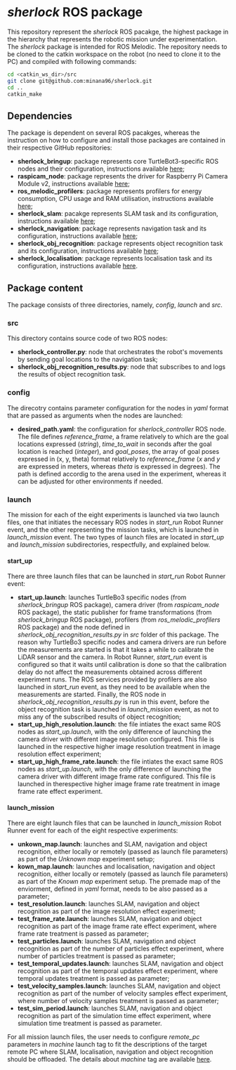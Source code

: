 # *sherlock* ROS package

This repository represent the *sherlock* ROS pacakge, the highest package in the hierarchy that represents the robotic mission under experimentation. The *sherlock* package is intended for ROS Melodic. The repository needs to be cloned to the catkin workspace on the robot (no need to clone it to the PC) and compiled with following commands:
```bash
cd <catkin_ws_dir>/src
git clone git@github.com:minana96/sherlock.git
cd ..
catkin_make
```

## Dependencies

The package is dependent on several ROS pacakges, whereas the instruction on how to configure and install those packages are contained in their respective GitHub repositories:
- **sherlock_bringup**: package represents core TurtleBot3-specific ROS nodes and their configuration, instructions available [here](https://github.com/minana96/sherlock_bringup);
- **raspicam_node**: package represents the driver for Raspberry Pi Camera Module v2, instructions available [here](https://github.com/minana96/raspicam_node);
- **ros_melodic_profilers**: package represents profilers for energy consumption, CPU usage and RAM utilisation, instructions available [here](https://github.com/minana96/ros_melodic_profilers);
- **sherlock_slam**: pacakge represents SLAM task and its configuration, instructions available [here](https://github.com/minana96/sherlock_slam);
- **sherlock_navigation**: package represents navigation task and its configuration, instructions available [here](https://github.com/minana96/sherlock_navigation);
- **sherlock_obj_recognition**: package represents object recognition task and its configuration, instructions available [here](https://github.com/minana96/sherlock_obj_recognition);
- **sherlock_localisation**: package represents localisation task and its configuration, instructions available [here](https://github.com/minana96/sherlock_localisation).

## Package content

The package consists of three directories, namely, *config*, *launch* and *src*.

### src

This directory contains source code of two ROS nodes:
- **sherlock_controller.py**: node that orchestrates the robot's movements by sending goal locations to the navigation task;
- **sherlock_obj_recognition_results.py**: node that subscribes to and logs the results of object recognition task.

### config

The direcotry contains parameter configuration for the nodes in *yaml* format that are passed as arguments when the nodes are launched:
- **desired_path.yaml**: the configuration for *sherlock_controller* ROS node. The file defines *reference_frame*, a frame relatively to which are the goal locations expressed (*string*), *time_to_wait* in seconds after the goal location is reached (*integer*), and *goal_poses*, the array of goal poses expressed in (x, y, theta) format relatively to *reference_frame* (*x* and *y* are expressed in meters, whereas *theta* is expressed in degrees). The path is defined accordig to the arena used in the experiment, whereas it can be adjusted for other environments if needed.

### launch

The mission for each of the eight experiments is launched via two launch files, one that initiates the necessary ROS nodes in *start_run* Robot Runner event, and the other representing the mission tasks, which is launched in *launch_mission* event. The two types of launch files are located in *start_up* and *launch_mission* subdirectories, respectfully, and explained below.

#### start_up

There are three launch files that can be launched in *start_run* Robot Runner event:
- **start_up.launch**: launches TurtleBo3 specific nodes (from *sherlock_bringup* ROS package), camera driver (from *raspicam_node* ROS package), the static publisher for frame transformations (from *sherlock_bringup* ROS package), profilers (from *ros_melodic_profilers* ROS package) and the node defined in *sherlock_obj_recognition_results.py* in *src* folder of this package. The reason why TurtleBo3 specific nodes and camera drivers are run before the measurements are started is that it takes a while to calibrate the LiDAR sensor and the camera. In Robot Runner, *start_run* event is configured so that it waits until calibration is done so that the calibration delay do not affect the measurements obtained across different experiment runs. The ROS services provided by profilers are also launched in *start_run* event, as they need to be available when the measurements are started. Finally, the ROS node in *sherlock_obj_recognition_results.py* is run in this event, before the object recognition task is launched in *launch_mission* event, as not to miss any of the subscribed results of object recognition;
- **start_up_high_resolution.launch**: the file intiates the exact same ROS nodes as *start_up.launch*, with the only difference of launching the camera driver with different image resolution configured. This file is launched in the respective higher image resolution treatment in image resolution effect experiment;
- **start_up_high_frame_rate.launch**: the file intiates the exact same ROS nodes as *start_up.launch*, with the only difference of launching the camera driver with different image frame rate configured. This file is launched in therespective higher image frame rate treatment in image frame rate effect experiment. 

#### launch_mission

There are eight launch files that can be launched in *launch_mission* Robot Runner event for each of the eight respective experiments:
- **unkown_map.launch**: launches and SLAM, navigation and object recognition, either locally or remotely (passed as launch file parameters) as part of the *Unknown map* experiment setup;
- **kown_map.launch**: launches and localisation, navigation and object recognition, either locally or remotely (passed as launch file parameters) as part of the *Known map* experiment setup. The premade map of the enviorment, defined in *yaml* format, needs to be also passed as a parameter;
- **test_resolution.launch**: launches SLAM, navigation and object recognition as part of the image resolution effect experiment;
- **test_frame_rate.launch**: launches SLAM, navigation and object recognition as part of the image frame rate effect experiment, where frame rate treatment is passed as parameter;
- **test_particles.launch**: launches SLAM, navigation and object recognition as part of the number of particles effect experiment, where number of particles treatment is passed as parameter;
- **test_temporal_updates.launch**: launches SLAM, navigation and object recognition as part of the temporal updates effect experiment, where temporal updates treatment is passed as parameter;
- **test_velocity_samples.launch**: launches SLAM, navigation and object recognition as part of the number of velocity samples effect experiment, where number of velocity samples treatment is passed as parameter;
- **test_sim_period.launch**: launches SLAM, navigation and object recognition as part of the simulation time effect experiment, where simulation time treatment is passed as parameter.

For all mission launch files, the user needs to configure *remote_pc* parameters in *machine* launch tag to fit the descriptions of the target remote PC where SLAM, localisation, navigation and object recognition should be offloaded. The details about *machine* tag are available [here](http://wiki.ros.org/roslaunch/XML/machine).  
